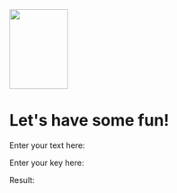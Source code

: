 <html>
<head>
<link rel="shortcut icon" href="/favicon.ico" />
</head>
<body>
<img src="lukk.jpg" width="104" height="142">
<h1>Let's have some fun!</h1>
<p>Enter your text here:</p>
<p>Enter your key here:</p>
<p>Result:</p>


</body>
</html>

